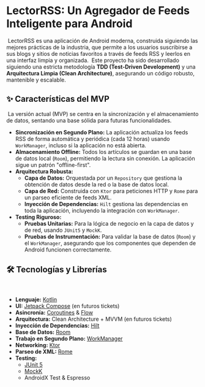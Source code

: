 # LectorRSS: Un Agregador de Feeds Inteligente para Android
​
 LectorRSS es una aplicación de Android moderna, construida siguiendo las mejores prácticas de la industria, que permite a los usuarios suscribirse a sus blogs y sitios de noticias favoritos a través de feeds RSS y leerlos en una interfaz limpia y organizada.
​
 Este proyecto ha sido desarrollado siguiendo una estricta metodología **TDD (Test-Driven Development)** y una **Arquitectura Limpia (Clean Architecture)**, asegurando un código robusto, mantenible y escalable.
​
 ## ✨ Características del MVP
​
 La versión actual (MVP) se centra en la sincronización y el almacenamiento de datos, sentando una base sólida para futuras funcionalidades.
​
 *   **Sincronización en Segundo Plano:** La aplicación actualiza los feeds RSS de forma automática y periódica (cada 12 horas) usando `WorkManager`, incluso si la aplicación no está abierta.
 *   **Almacenamiento Offline:** Todos los artículos se guardan en una base de datos local (`Room`), permitiendo la lectura sin conexión. La aplicación sigue un patrón "offline-first".
 *   **Arquitectura Robusta:**
     *   **Capa de Datos:** Orquestada por un `Repository` que gestiona la obtención de datos desde la red o la base de datos local.
     *   **Capa de Red:** Construida con `Ktor` para peticiones HTTP y `Rome` para un parseo eficiente de feeds XML.
     *   **Inyección de Dependencias:** `Hilt` gestiona las dependencias en toda la aplicación, incluyendo la integración con `WorkManager`.
 *   **Testing Riguroso:**
     *   **Pruebas Unitarias:** Para la lógica de negocio en la capa de datos y de red, usando `JUnit5` y `MockK`.
     *   **Pruebas de Instrumentación:** Para validar la base de datos (`Room`) y el `WorkManager`, asegurando que los componentes que dependen de Android funcionen correctamente.
​
 ## 🛠️ Tecnologías y Librerías
​
 *   **Lenguaje:** [Kotlin](https://kotlinlang.org/)
 *   **UI:** [Jetpack Compose](https://developer.android.com/jetpack/compose) (en futuros tickets)
 *   **Asincronía:** [Coroutines](https://kotlinlang.org/docs/coroutines-guide.html) & [Flow](https://kotlinlang.org/docs/flow.html)
 *   **Arquitectura:** Clean Architecture + MVVM (en futuros tickets)
 *   **Inyección de Dependencias:** [Hilt](https://developer.android.com/training/dependency-injection/hilt-android)
 *   **Base de Datos:** [Room](https://developer.android.com/training/data-storage/room)
 *   **Trabajo en Segundo Plano:** [WorkManager](https://developer.android.com/topic/libraries/architecture/workmanager)
 *   **Networking:** [Ktor](https://ktor.io/)
 *   **Parseo de XML:** [Rome](https://github.com/rometools/rome)
 *   **Testing:**
     *   [JUnit 5](https://junit.org/junit5/)
     *   [MockK](https://mockk.io/)
     *   AndroidX Test & Espresso
